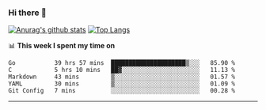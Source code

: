 ### Hi there 👋

<!--
**Yiwen-Chan/Yiwen-Chan** is a ✨ _special_ ✨ repository because its `README.md` (this file) appears on your GitHub profile.

Here are some ideas to get you started:

- 🔭 I’m currently working on ...
- 🌱 I’m currently learning ...
- 👯 I’m looking to collaborate on ...
- 🤔 I’m looking for help with ...
- 💬 Ask me about ...
- 📫 How to reach me: ...
- 😄 Pronouns: ...
- ⚡ Fun fact: ...
-->
[![Anurag's github stats](https://github-readme-stats.vercel.app/api?username=Yiwen-Chan)](https://github.com/anuraghazra/github-readme-stats)
[![Top Langs](https://github-readme-stats.vercel.app/api/top-langs/?username=Yiwen-Chan)](https://github.com/anuraghazra/github-readme-stats)

📊 **This week I spent my time on**
<!--START_SECTION:waka-->
```text
Go           39 hrs 57 mins  █████████████████████▒░░░   85.90 % 
C            5 hrs 10 mins   ██▓░░░░░░░░░░░░░░░░░░░░░░   11.13 % 
Markdown     43 mins         ▒░░░░░░░░░░░░░░░░░░░░░░░░   01.57 % 
YAML         30 mins         ▒░░░░░░░░░░░░░░░░░░░░░░░░   01.09 % 
Git Config   7 mins          ░░░░░░░░░░░░░░░░░░░░░░░░░   00.28 % 
```
<!--END_SECTION:waka-->

***

